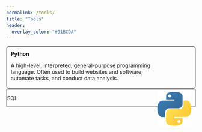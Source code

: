 ```yaml
---
permalink: /tools/
title: "Tools"
header:
  overlay_color: "#91BCDA"
---
```


<div style="height:110px; border-radius:3px; border-radius:7px; border:2px solid gray"> 
 <div style="float:left; margin:10px; height:90px; width: 400px; text-overflow: ellipsis;">
   <b>Python</b><br> 
   <p style="font-size:14px;">
     A high-level, interpreted, general-purpose programming language.
     Often used to build websites and software, automate tasks, and conduct data analysis.
   </p>
 </div>
 
  <img src="/assets/images/tools/Python-logo-notext.svg.png" alt="" width="90" height="90" style="float:right; margin:10px" />  
</div>

<div style="border-radius:3px; border-radius:3px; border:2px solid gray"> 
  <p>SQL </p>
</div>



